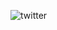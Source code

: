 ![twitter](https://img.shields.io/badge/twitter%20%40MaxxusYT2-lightblue?style=for-the-badge&logo=twitter&logoColor=%231D9BF0&color=black&link=https%3A%2F%2Ftwitter.com%2FMaxxusYT2)
